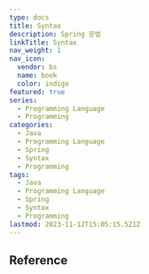 ```yaml
---
type: docs
title: Syntax
description: Spring 문법
linkTitle: Syntax
nav_weight: 1
nav_icon:
  vendor: bs
  name: book
  color: indigo
featured: true
series:
  - Programming Language
  - Programming
categories:
  - Java
  - Programming Language
  - Spring
  - Syntax
  - Programming
tags:
  - Java
  - Programming Language
  - Spring
  - Syntax
  - Programming
lastmod: 2023-11-12T15:05:15.521Z
---
```


## Reference
